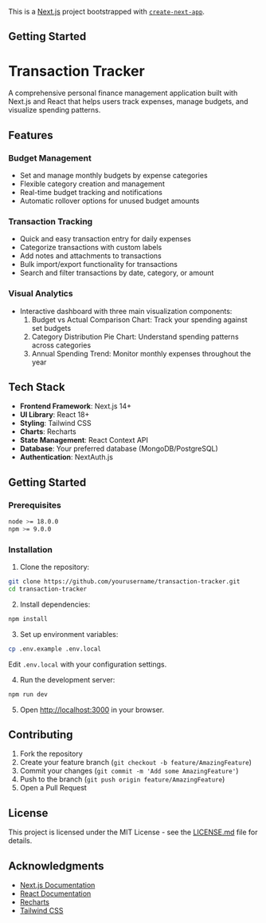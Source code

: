 This is a [Next.js](https://nextjs.org) project bootstrapped with [`create-next-app`](https://github.com/vercel/next.js/tree/canary/packages/create-next-app).

## Getting Started

# Transaction Tracker

A comprehensive personal finance management application built with Next.js and React that helps users track expenses, manage budgets, and visualize spending patterns.

## Features

### Budget Management
- Set and manage monthly budgets by expense categories
- Flexible category creation and management
- Real-time budget tracking and notifications
- Automatic rollover options for unused budget amounts

### Transaction Tracking
- Quick and easy transaction entry for daily expenses
- Categorize transactions with custom labels
- Add notes and attachments to transactions
- Bulk import/export functionality for transactions
- Search and filter transactions by date, category, or amount

### Visual Analytics
- Interactive dashboard with three main visualization components:
  1. Budget vs Actual Comparison Chart: Track your spending against set budgets
  2. Category Distribution Pie Chart: Understand spending patterns across categories
  3. Annual Spending Trend: Monitor monthly expenses throughout the year

## Tech Stack

- **Frontend Framework**: Next.js 14+
- **UI Library**: React 18+
- **Styling**: Tailwind CSS
- **Charts**: Recharts
- **State Management**: React Context API
- **Database**: Your preferred database (MongoDB/PostgreSQL)
- **Authentication**: NextAuth.js

## Getting Started

### Prerequisites
```bash
node >= 18.0.0
npm >= 9.0.0
```

### Installation

1. Clone the repository:
```bash
git clone https://github.com/yourusername/transaction-tracker.git
cd transaction-tracker
```

2. Install dependencies:
```bash
npm install
```

3. Set up environment variables:
```bash
cp .env.example .env.local
```
Edit `.env.local` with your configuration settings.

4. Run the development server:
```bash
npm run dev
```

5. Open [http://localhost:3000](http://localhost:3000) in your browser.


## Contributing

1. Fork the repository
2. Create your feature branch (`git checkout -b feature/AmazingFeature`)
3. Commit your changes (`git commit -m 'Add some AmazingFeature'`)
4. Push to the branch (`git push origin feature/AmazingFeature`)
5. Open a Pull Request

## License

This project is licensed under the MIT License - see the [LICENSE.md](LICENSE.md) file for details.

## Acknowledgments

- [Next.js Documentation](https://nextjs.org/docs)
- [React Documentation](https://reactjs.org/docs)
- [Recharts](https://recharts.org)
- [Tailwind CSS](https://tailwindcss.com)
